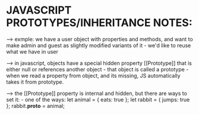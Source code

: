 JAVASCRIPT PROTOTYPES/INHERITANCE NOTES:
============================================================================================

--> exmple: we have a user object with properties and methods, and want to make admin and guest as slightly modified variants of it
    - we'd like to reuse what we have in user

--> in javascript, objects have a special hidden property [[Prototype]] that is either null or references another object
    - that object is called a prototype
    - when we read a property from object, and its missing, JS automatically takes it from prototype.

--> the [[Prototype]] property is internal and hidden, but there are ways to set it:
    - one of the ways:
    let animal = {
        eats: true
    };
    let rabbit = {
        jumps: true
    };
    rabbit.__proto__ = animal;

